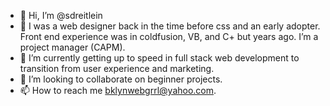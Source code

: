 - 👋 Hi, I’m @sdreitlein
- 👀 I was a web designer back in the time before css and an early adopter. Front end experience was in coldfusion, VB, and C+ but years ago. I’m a project manager (CAPM). 
- 🌱 I’m currently getting up to speed in full stack web development to transition from user experience and marketing.
- 💞️ I’m looking to collaborate on beginner projects.
- 📫 How to reach me bklynwebgrrl@yahoo.com.

<!---
sdreitlein/sdreitlein is a ✨ special ✨ repository because its `README.md` (this file) appears on your GitHub profile.
You can click the Preview link to take a look at your changes.
--->

